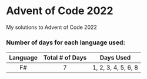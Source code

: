 # Advent of Code 2022
My solutions to Advent of Code 2022

### Number of days for each language used:

| Language | Total # of Days | Days Used |
| :---:   | :---: | :---: |
| F#      | 7     | 1, 2, 3, 4, 5, 6, 8 |